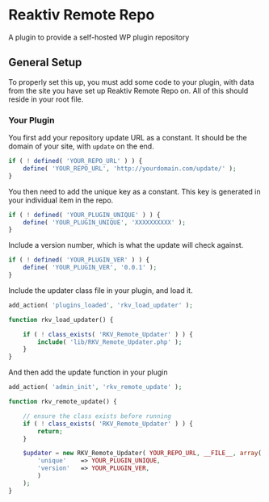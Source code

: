 Reaktiv Remote Repo
===================

A plugin to provide a self-hosted WP plugin repository


## General Setup ##

To properly set this up, you must add some code to your plugin, with data from the site you have set up Reaktiv Remote Repo on.
All of this should reside in your root file.

### Your Plugin ###

You first add your repository update URL as a constant. It should be the domain of your site, with `update` on the end.

```php
if ( ! defined( 'YOUR_REPO_URL' ) ) {
	define( 'YOUR_REPO_URL', 'http://yourdomain.com/update/' );
}
```

You then need to add the unique key as a constant. This key is generated in your individual item in the repo.

```php
if ( ! defined( 'YOUR_PLUGIN_UNIQUE' ) ) {
	define( 'YOUR_PLUGIN_UNIQUE', 'XXXXXXXXXX' );
}
```

Include a version number, which is what the update will check against.

```php
if ( ! defined( 'YOUR_PLUGIN_VER' ) ) {
	define( 'YOUR_PLUGIN_VER', '0.0.1' );
}
```

Include the updater class file in your plugin, and load it.

```php
add_action( 'plugins_loaded', 'rkv_load_updater' );

function rkv_load_updater() {

	if ( ! class_exists( 'RKV_Remote_Updater' ) ) {
		include( 'lib/RKV_Remote_Updater.php' );
	}
}
```

And then add the update function in your plugin

```php
add_action( 'admin_init', 'rkv_remote_update' );

function rkv_remote_update() {

	// ensure the class exists before running
	if ( ! class_exists( 'RKV_Remote_Updater' ) ) {
		return;
	}

	$updater = new RKV_Remote_Updater( YOUR_REPO_URL, __FILE__, array(
		'unique'    => YOUR_PLUGIN_UNIQUE,
		'version'   => YOUR_PLUGIN_VER,
		)
	);
}
```
